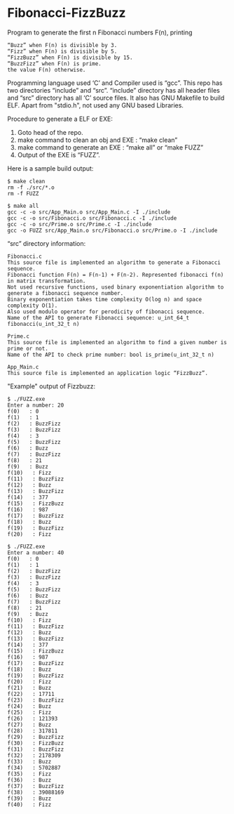 # Fibonacci-FizzBuzz
Program to generate the first n Fibonacci numbers F(n), printing

    “Buzz” when F(n) is divisible by 3.
    “Fizz” when F(n) is divisible by 5.
    “FizzBuzz” when F(n) is divisible by 15.
    “BuzzFizz” when F(n) is prime.
    the value F(n) otherwise.

Programming language used ‘C’ and Compiler used is “gcc”.
This repo has two directories “include” and “src”. “include” directory has all header files and “src” directory has all ‘C’ source files. It also has GNU Makefile to build ELF. Apart from "stdio.h", not used any GNU based Libraries.

Procedure to generate a ELF or EXE:
1. Goto head of the repo.
2. make command to clean an obj and EXE : “make clean”
3. make command to generate an EXE : “make all” or “make FUZZ”
4. Output of the EXE is “FUZZ”.

Here is a sample build output:

    $ make clean
    rm -f ./src/*.o
    rm -f FUZZ

    $ make all
    gcc -c -o src/App_Main.o src/App_Main.c -I ./include
    gcc -c -o src/Fibonacci.o src/Fibonacci.c -I ./include
    gcc -c -o src/Prime.o src/Prime.c -I ./include
    gcc -o FUZZ src/App_Main.o src/Fibonacci.o src/Prime.o -I ./include

“src” directory information:

    Fibonacci.c
    This source file is implemented an algorithm to generate a Fibonacci sequence.
    Fibonacci function F(n) = F(n-1) + F(n-2). Represented fibonacci f(n) in matrix transformation.
    Not used recursive functions, used binary exponentiation algorithm to generate a fibonacci sequence number.
    Binary exponentiation takes time complexity O(log n) and space complexity O(1).
    Also used modulo operator for perodicity of fibonacci sequence.
    Name of the API to generate Fibonacci sequence: u_int_64_t fibonacci(u_int_32_t n)

    Prime.c
    This source file is implemented an algorithm to find a given number is prime or not.
    Name of the API to check prime number: bool is_prime(u_int_32_t n)

    App_Main.c
    This source file is implemented an application logic “FizzBuzz”.

"Example" output of Fizzbuzz:

    $ ./FUZZ.exe
    Enter a number: 20
    f(0)   : 0
    f(1)   : 1
    f(2)   : BuzzFizz
    f(3)   : BuzzFizz
    f(4)   : 3
    f(5)   : BuzzFizz
    f(6)   : Buzz
    f(7)   : BuzzFizz
    f(8)   : 21
    f(9)   : Buzz
    f(10)   : Fizz
    f(11)   : BuzzFizz
    f(12)   : Buzz
    f(13)   : BuzzFizz
    f(14)   : 377
    f(15)   : FizzBuzz
    f(16)   : 987
    f(17)   : BuzzFizz
    f(18)   : Buzz
    f(19)   : BuzzFizz
    f(20)   : Fizz

    $ ./FUZZ.exe
    Enter a number: 40
    f(0)   : 0
    f(1)   : 1
    f(2)   : BuzzFizz
    f(3)   : BuzzFizz
    f(4)   : 3
    f(5)   : BuzzFizz
    f(6)   : Buzz
    f(7)   : BuzzFizz
    f(8)   : 21
    f(9)   : Buzz
    f(10)   : Fizz
    f(11)   : BuzzFizz
    f(12)   : Buzz
    f(13)   : BuzzFizz
    f(14)   : 377
    f(15)   : FizzBuzz
    f(16)   : 987
    f(17)   : BuzzFizz
    f(18)   : Buzz
    f(19)   : BuzzFizz
    f(20)   : Fizz
    f(21)   : Buzz
    f(22)   : 17711
    f(23)   : BuzzFizz
    f(24)   : Buzz
    f(25)   : Fizz
    f(26)   : 121393
    f(27)   : Buzz
    f(28)   : 317811
    f(29)   : BuzzFizz
    f(30)   : FizzBuzz
    f(31)   : BuzzFizz
    f(32)   : 2178309
    f(33)   : Buzz
    f(34)   : 5702887
    f(35)   : Fizz
    f(36)   : Buzz
    f(37)   : BuzzFizz
    f(38)   : 39088169
    f(39)   : Buzz
    f(40)   : Fizz



  
